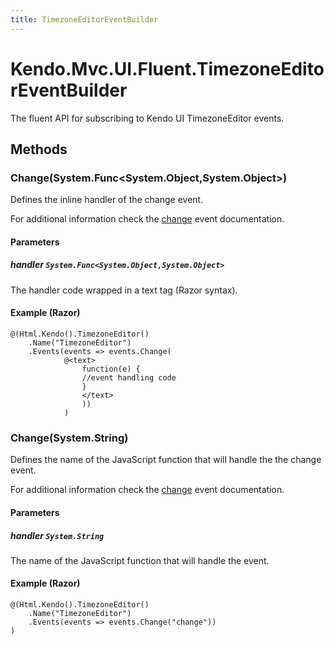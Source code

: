 ```yaml
---
title: TimezoneEditorEventBuilder
---
```


# Kendo.Mvc.UI.Fluent.TimezoneEditorEventBuilder
The fluent API for subscribing to Kendo UI TimezoneEditor events.




## Methods


### Change(System.Func\<System.Object,System.Object\>)
Defines the inline handler of the change event.

For additional information check the [change](/api/web/timezoneeditor#events-change) event documentation.


#### Parameters

##### handler `System.Func<System.Object,System.Object>`
The handler code wrapped in a text tag (Razor syntax).




#### Example (Razor)
    @(Html.Kendo().TimezoneEditor()
        .Name("TimezoneEditor")
        .Events(events => events.Change(
                @<text>
                    function(e) {
                    //event handling code
                    }
                    </text>
                    ))
                )


### Change(System.String)
Defines the name of the JavaScript function that will handle the the change event.

For additional information check the [change](/api/web/timezoneeditor#events-change) event documentation.


#### Parameters

##### handler `System.String`
The name of the JavaScript function that will handle the event.




#### Example (Razor)
    @(Html.Kendo().TimezoneEditor()
        .Name("TimezoneEditor")
        .Events(events => events.Change("change"))
    )



